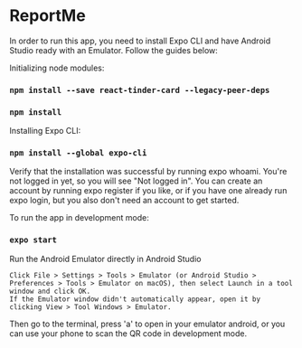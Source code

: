 # ReportMe

In order to run this app, you need to install Expo CLI and have Android Studio ready with an Emulator. Follow the guides below:

Initializing node modules:
### `npm install --save react-tinder-card --legacy-peer-deps`
### `npm install`
Installing Expo CLI:
### `npm install --global expo-cli`
Verify that the installation was successful by running expo whoami. You're not logged in yet, so you will see "Not logged in". You can create an account by running expo register if you like, or if you have one already run expo login, but you also don't need an account to get started.

To run the app in development mode:
### `expo start`

Run the Android Emulator directly in Android Studio

    Click File > Settings > Tools > Emulator (or Android Studio > Preferences > Tools > Emulator on macOS), then select Launch in a tool window and click OK.
    If the Emulator window didn't automatically appear, open it by clicking View > Tool Windows > Emulator.
Then go to the terminal, press 'a' to open in your emulator android, or you can use your phone to scan the QR code in development mode.
